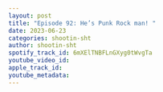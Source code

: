 ```yaml
---
layout: post
title: "Episode 92: He’s Punk Rock man! "
date: 2023-06-23
categories: shootin-sht
author: shootin-sht
spotify_track_id: 6mXElTNBFLnGXyg0tWvgTa
youtube_video_id: 
apple_track_id: 
youtube_metadata: 
---
```

